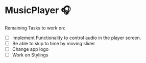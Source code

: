 # MusicPlayer 🎧

Remaining Tasks to work on:
- [ ] Implement Functionality to control audio in the player screen.
- [ ] Be able to skip to time by moving slider
- [ ] Change app logo
- [ ] Work on Stylings
